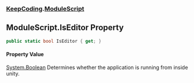 ### [KeepCoding](KeepCoding.md 'KeepCoding').[ModuleScript](KeepCoding_ModuleScript.md 'KeepCoding.ModuleScript')
## ModuleScript.IsEditor Property
```csharp
public static bool IsEditor { get; }
```
#### Property Value
[System.Boolean](https://docs.microsoft.com/en-us/dotnet/api/System.Boolean 'System.Boolean')
Determines whether the application is running from inside unity.  

